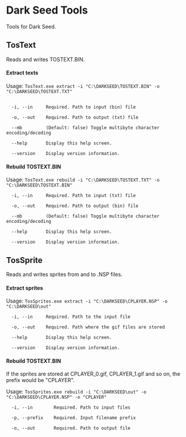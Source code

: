 # Dark Seed Tools

Tools for Dark Seed.

## TosText

Reads and writes TOSTEXT.BIN.

#### Extract texts

Usage:
`TosText.exe extract -i "C:\DARKSEED\TOSTEXT.BIN" -o "C:\DARKSEED\TOSTEXT.TXT"`

```

  -i, --in     Required. Path to input (bin) file

  -o, --out    Required. Path to output (txt) file

  --mb         (Default: false) Toggle multibyte character encoding/decoding

  --help       Display this help screen.

  --version    Display version information.
```

#### Rebuild TOSTEXT.BIN

Usage:
`TosText.exe rebuild -i "C:\DARKSEED\TOSTEXT.TXT" -o "C:\DARKSEED\TOSTEXT.BIN"`

```
  -i, --in     Required. Path to input (txt) file

  -o, --out    Required. Path to output (bin) file

  --mb         (Default: false) Toggle multibyte character encoding/decoding

  --help       Display this help screen.

  --version    Display version information.
```


## TosSprite

Reads and writes sprites from and to .NSP files.

#### Extract sprites

Usage:
`TosSprites.exe extract -i "C:\DARKSEED\CPLAYER.NSP" -o "C:\DARKSEED\out"`

```
  -i, --in     Required. Path to the input file

  -o, --out    Required. Path where the gif files are stored

  --help       Display this help screen.

  --version    Display version information.
```

#### Rebuild TOSTEXT.BIN

If the sprites are stored at CPLAYER_0.gif, CPLAYER_1.gif and so on, the prefix would be "CPLAYER".

Usage:
`TosSprites.exe rebuild -i "C:\DARKSEED\out" -o "C:\DARKSEED\CPLAYER.NSP" -o "CPLAYER"`

```
  -i, --in        Required. Path to input files

  -p, --prefix    Required. Input filename prefix

  -o, --out       Required. Path to output file
```